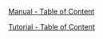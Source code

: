 [Manual - Table of Content](manual/manual_toc.md)

[Tutorial - Table of Content](tutorial/tutorial_toc.md)


